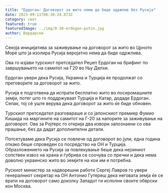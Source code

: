 ```yaml
---
title: "Ердоган: Договорот за жито нема да биде одржлив без Русија"
date: 2023-09-11T06:30:24.873Z
category: свет
featured: true
featuredImage: ../img/8-30-erdogan-putin.jpg
author: Вардарски
---
```

Секоја иницијатива за заживување на договорот за жито во Црното Море што ја изолира Русија веројатно нема да биде одржлива.

Ова го изјави турскиот претседател Реџеп Ердоган на брифинг по завршувањето на самитот на Г20 во Њу Делхи.

Ердоган увери дека Русија, Украина и Турција ќе продолжат со преговорите за договорот за жито.

Русија е подготвена да испрати бесплатно жито во посиромашните земји, потег што го поддржуваат Турција и Катар, додаде Ердоган. Сепак, тој сè уште верува дека договорот за жито ќе биде обновен.

Турскиот претседател разговараше и со јапонскиот премиер Фумио Кишида на маргините на самитот на Г-20 за напорите за заживување на договорот. Ова за Ројтерс го открија два извори запознаени со ова прашање, без да дадат дополнителни детали.

Потсетуваме дека Русија се повлече од договорот во јули, една година откако беше спроведен со посредство на ОН и Турција. Образложението на Русија за повлекување беше дека нејзиниот сопствен извоз на храна и ѓубрива се соочува со пречки и дека нема доволно украинско жито во земјите на кои им е потребна.

Рускиот министер за надворешни работи Сергеј Лавров го увери генералниот секретар на ОН Антонио Гутереш дека неговата земја ќе се врати на договорот само доколку Западот ги исполни своите обврски кон Москва.